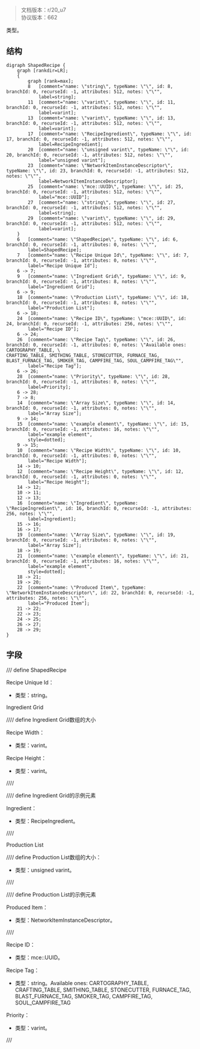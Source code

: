 # <!-- md:samp ShapedRecipe -->

> 文档版本：r/20_u7<br/>协议版本：662

<!-- md:samp ShapedRecipe -->类型。

## 结构

```viz
digraph ShapedRecipe {
	graph [rankdir=LR];
	{
		graph [rank=max];
		8	[comment="name: \"string\", typeName: \"\", id: 8, branchId: 0, recurseId: -1, attributes: 512, notes: \"\"",
			label=string];
		11	[comment="name: \"varint\", typeName: \"\", id: 11, branchId: 0, recurseId: -1, attributes: 512, notes: \"\"",
			label=varint];
		13	[comment="name: \"varint\", typeName: \"\", id: 13, branchId: 0, recurseId: -1, attributes: 512, notes: \"\"",
			label=varint];
		17	[comment="name: \"RecipeIngredient\", typeName: \"\", id: 17, branchId: 0, recurseId: -1, attributes: 512, notes: \"\"",
			label=RecipeIngredient];
		20	[comment="name: \"unsigned varint\", typeName: \"\", id: 20, branchId: 0, recurseId: -1, attributes: 512, notes: \"\"",
			label="unsigned varint"];
		23	[comment="name: \"NetworkItemInstanceDescriptor\", typeName: \"\", id: 23, branchId: 0, recurseId: -1, attributes: 512, notes: \"\"",
			label=NetworkItemInstanceDescriptor];
		25	[comment="name: \"mce::UUID\", typeName: \"\", id: 25, branchId: 0, recurseId: -1, attributes: 512, notes: \"\"",
			label="mce::UUID"];
		27	[comment="name: \"string\", typeName: \"\", id: 27, branchId: 0, recurseId: -1, attributes: 512, notes: \"\"",
			label=string];
		29	[comment="name: \"varint\", typeName: \"\", id: 29, branchId: 0, recurseId: -1, attributes: 512, notes: \"\"",
			label=varint];
	}
	6	[comment="name: \"ShapedRecipe\", typeName: \"\", id: 6, branchId: 0, recurseId: -1, attributes: 0, notes: \"\"",
		label=ShapedRecipe];
	7	[comment="name: \"Recipe Unique Id\", typeName: \"\", id: 7, branchId: 0, recurseId: -1, attributes: 0, notes: \"\"",
		label="Recipe Unique Id"];
	6 -> 7;
	9	[comment="name: \"Ingredient Grid\", typeName: \"\", id: 9, branchId: 0, recurseId: -1, attributes: 8, notes: \"\"",
		label="Ingredient Grid"];
	6 -> 9;
	18	[comment="name: \"Production List\", typeName: \"\", id: 18, branchId: 0, recurseId: -1, attributes: 8, notes: \"\"",
		label="Production List"];
	6 -> 18;
	24	[comment="name: \"Recipe ID\", typeName: \"mce::UUID\", id: 24, branchId: 0, recurseId: -1, attributes: 256, notes: \"\"",
		label="Recipe ID"];
	6 -> 24;
	26	[comment="name: \"Recipe Tag\", typeName: \"\", id: 26, branchId: 0, recurseId: -1, attributes: 0, notes: \"Available ones: CARTOGRAPHY_TABLE, \
CRAFTING_TABLE, SMITHING_TABLE, STONECUTTER, FURNACE_TAG, BLAST_FURNACE_TAG, SMOKER_TAG, CAMPFIRE_TAG, SOUL_CAMPFIRE_TAG\"",
		label="Recipe Tag"];
	6 -> 26;
	28	[comment="name: \"Priority\", typeName: \"\", id: 28, branchId: 0, recurseId: -1, attributes: 0, notes: \"\"",
		label=Priority];
	6 -> 28;
	7 -> 8;
	14	[comment="name: \"Array Size\", typeName: \"\", id: 14, branchId: 0, recurseId: -1, attributes: 0, notes: \"\"",
		label="Array Size"];
	9 -> 14;
	15	[comment="name: \"example element\", typeName: \"\", id: 15, branchId: 0, recurseId: -1, attributes: 16, notes: \"\"",
		label="example element",
		style=dotted];
	9 -> 15;
	10	[comment="name: \"Recipe Width\", typeName: \"\", id: 10, branchId: 0, recurseId: -1, attributes: 0, notes: \"\"",
		label="Recipe Width"];
	14 -> 10;
	12	[comment="name: \"Recipe Height\", typeName: \"\", id: 12, branchId: 0, recurseId: -1, attributes: 0, notes: \"\"",
		label="Recipe Height"];
	14 -> 12;
	10 -> 11;
	12 -> 13;
	16	[comment="name: \"Ingredient\", typeName: \"RecipeIngredient\", id: 16, branchId: 0, recurseId: -1, attributes: 256, notes: \"\"",
		label=Ingredient];
	15 -> 16;
	16 -> 17;
	19	[comment="name: \"Array Size\", typeName: \"\", id: 19, branchId: 0, recurseId: -1, attributes: 0, notes: \"\"",
		label="Array Size"];
	18 -> 19;
	21	[comment="name: \"example element\", typeName: \"\", id: 21, branchId: 0, recurseId: -1, attributes: 16, notes: \"\"",
		label="example element",
		style=dotted];
	18 -> 21;
	19 -> 20;
	22	[comment="name: \"Produced Item\", typeName: \"NetworkItemInstanceDescriptor\", id: 22, branchId: 0, recurseId: -1, attributes: 256, notes: \"\"",
		label="Produced Item"];
	21 -> 22;
	22 -> 23;
	24 -> 25;
	26 -> 27;
	28 -> 29;
}

```

## 字段

/// define
ShapedRecipe

Recipe Unique Id：<!-- md:samp string -->

- 类型：string。

Ingredient Grid

//// define
Ingredient Grid数组的大小

Recipe Width：<!-- md:samp varint -->

- 类型：varint。

Recipe Height：<!-- md:samp varint -->

- 类型：varint。


////


//// define
Ingredient Grid的示例元素

Ingredient：[<!-- md:samp RecipeIngredient -->](../types/recipeingredient.md)

- 类型：RecipeIngredient。


////


Production List

//// define
Production List数组的大小：<!-- md:samp unsigned varint -->

- 类型：unsigned varint。


////


//// define
Production List的示例元素

Produced Item：[<!-- md:samp NetworkItemInstanceDescriptor -->](../types/networkiteminstancedescriptor.md)

- 类型：NetworkItemInstanceDescriptor。


////


Recipe ID：[<!-- md:samp mce::UUID -->](../types/mce::uuid.md)

- 类型：mce::UUID。

Recipe Tag：<!-- md:samp string -->

- 类型：string。Available ones: CARTOGRAPHY_TABLE, CRAFTING_TABLE, SMITHING_TABLE, STONECUTTER, FURNACE_TAG, BLAST_FURNACE_TAG, SMOKER_TAG, CAMPFIRE_TAG, SOUL_CAMPFIRE_TAG

Priority：<!-- md:samp varint -->

- 类型：varint。


///
